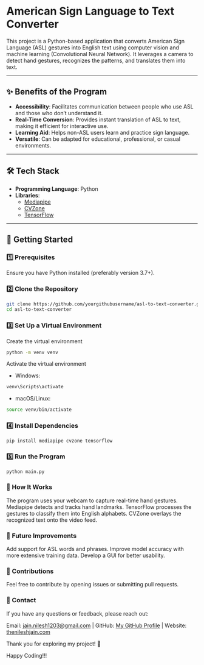 # American Sign Language to Text Converter  

This project is a Python-based application that converts American Sign Language (ASL) gestures into English text using computer vision and machine learning (Convolutional Neural Network). It leverages a camera to detect hand gestures, recognizes the patterns, and translates them into text.

---

## ✨ Benefits of the Program  
- **Accessibility**: Facilitates communication between people who use ASL and those who don’t understand it.  
- **Real-Time Conversion**: Provides instant translation of ASL to text, making it efficient for interactive use.  
- **Learning Aid**: Helps non-ASL users learn and practice sign language.  
- **Versatile**: Can be adapted for educational, professional, or casual environments.

---

## 🛠️ Tech Stack  
- **Programming Language**: Python  
- **Libraries**:  
  - [Mediapipe](https://google.github.io/mediapipe/)  
  - [CVZone](https://github.com/cvzone/cvzone)  
  - [TensorFlow](https://www.tensorflow.org/)
 
---

## 🚀 Getting Started  

### 1️⃣ Prerequisites  
Ensure you have Python installed (preferably version 3.7+).  

### 2️⃣ Clone the Repository  
```bash  
git clone https://github.com/yourgithubusername/asl-to-text-converter.git  
cd asl-to-text-converter
```

### 3️⃣ Set Up a Virtual Environment

Create the virtual environment
```bash
python -m venv venv  
```

Activate the virtual environment  
- Windows:  
```bash
venv\Scripts\activate
```
- macOS/Linux: 
```bash
source venv/bin/activate  
```

### 4️⃣ Install Dependencies
```bash
pip install mediapipe cvzone tensorflow 
```

### 5️⃣ Run the Program
```bash
python main.py 
```

### 📸 How It Works
The program uses your webcam to capture real-time hand gestures.
Mediapipe detects and tracks hand landmarks.
TensorFlow processes the gestures to classify them into English alphabets.
CVZone overlays the recognized text onto the video feed.

### 📖 Future Improvements
Add support for ASL words and phrases.
Improve model accuracy with more extensive training data.
Develop a GUI for better usability.

### 🙌 Contributions
Feel free to contribute by opening issues or submitting pull requests.

### 📧 Contact
If you have any questions or feedback, please reach out:

Email: jain.nilesh1203@gmail.com | GitHub: [My GitHub Profile](https://github.com/nilesh1434) | Website: [thenileshjain.com](http://thenileshjain.com)

Thank you for exploring my project! 🎉

Happy Coding!!!
